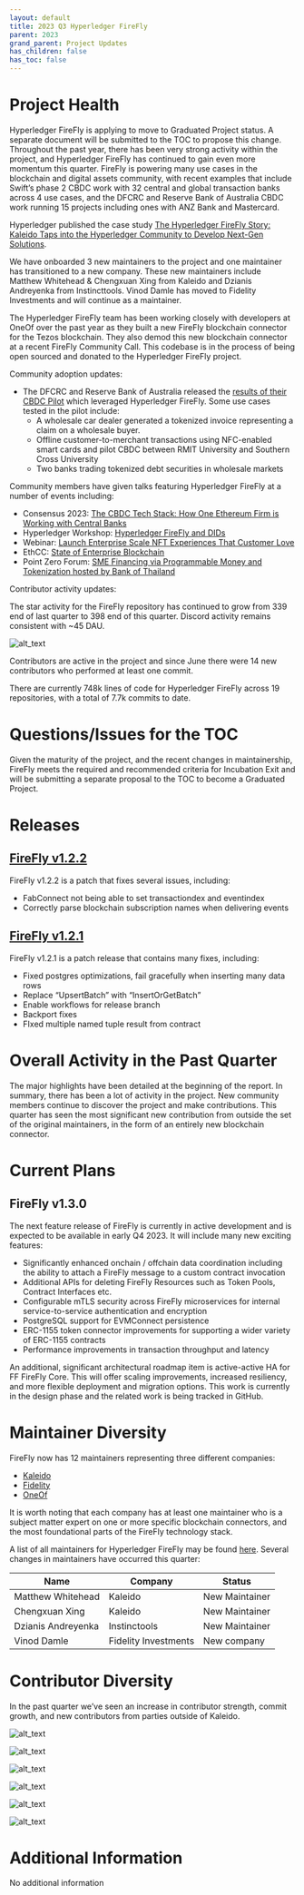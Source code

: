 ```yaml
---
layout: default
title: 2023 Q3 Hyperledger FireFly
parent: 2023
grand_parent: Project Updates
has_children: false
has_toc: false
---
```


# Project Health

Hyperledger FireFly is applying to move to Graduated Project status. A separate document will be submitted to the TOC to propose this change. Throughout the past year, there has been very strong activity within the project, and Hyperledger FireFly has continued to gain even more momentum this quarter. FireFly is powering many use cases in the blockchain and digital assets community, with recent examples that include Swift’s phase 2 CBDC work with 32 central and global transaction banks across 4 use cases, and the DFCRC and Reserve Bank of Australia CBDC work running 15 projects including ones with ANZ Bank and Mastercard.

Hyperledger published the case study [The Hyperledger FireFly Story: Kaleido Taps into the Hyperledger Community to Develop Next-Gen Solutions](https://media.licdn.com/dms/document/media/D561FAQFHEjkdNUvJEg/feedshare-document-pdf-analyzed/0/1692713935821?e=1694044800&v=beta&t=KLpydg2_L7VbFMuSJpm3OsnKUJbxw3Q6dDzto_UPFGE).

We have onboarded 3 new maintainers to the project and one maintainer has transitioned to a new company. These new maintainers include Matthew Whitehead & Chengxuan Xing from Kaleido and Dzianis Andreyenka from Instincttools. Vinod Damle has moved to Fidelity Investments and will continue as a maintainer.

The Hyperledger FireFly team has been working closely with developers at OneOf over the past year as they built a new FireFly blockchain connector for the Tezos blockchain. They also demod this new blockchain connector at a recent FireFly Community Call. This codebase is in the process of being open sourced and donated to the Hyperledger FireFly project.

Community adoption updates:

- The DFCRC and Reserve Bank of Australia released the [results of their CBDC Pilot](https://www.rba.gov.au/payments-and-infrastructure/central-bank-digital-currency/pdf/australian-cbdc-pilot-for-digital-finance-innovation-project-report.pdf) which leveraged Hyperledger FireFly. Some use cases tested in the pilot include:
  - A wholesale car dealer generated a tokenized invoice representing a claim on a wholesale buyer.
  - Offline customer-to-merchant transactions using NFC-enabled smart cards and pilot CBDC between RMIT University and Southern Cross University
  - Two banks trading tokenized debt securities in wholesale markets

Community members have given talks featuring Hyperledger FireFly at a number of events including:

- Consensus 2023: [The CBDC Tech Stack: How One Ethereum Firm is Working with Central Banks](https://www.youtube.com/watch?v=L1MeqCRfQDw&ab_channel=Kaleido)
- Hyperledger Workshop: [Hyperledger FireFly and DIDs](https://www.youtube.com/watch?v=ICp6AX9zsW8&ab_channel=HyperledgerFoundation)
- Webinar: [Launch Enterprise Scale NFT Experiences That Customer Love](https://www.youtube.com/watch?v=YrrSp2SKcfQ&ab_channel=Kaleido)
- EthCC: [State of Enterprise Blockchain](https://www.youtube.com/watch?v=1XruoWm9cF4)
- Point Zero Forum: [SME Financing via Programmable Money and Tokenization hosted by Bank of Thailand](https://www.pointzeroforum.com/insights/sme%20financing%20via%20programmable%20money%20and%20tokenisation?hsLang=en)

Contributor activity updates:

The star activity for the FireFly repository has continued to grow from 339 end of last quarter to 398 end of this quarter. Discord activity remains consistent with ~45 DAU.

![alt_text](images/ffq3image1.png "image_tooltip")

Contributors are active in the project and since June there were 14 new contributors who performed at least one commit.

There are currently 748k lines of code for Hyperledger FireFly across 19 repositories, with a total of 7.7k commits to date.

# Questions/Issues for the TOC

Given the maturity of the project, and the recent changes in maintainership, FireFly meets the required and recommended criteria for Incubation Exit and will be submitting a separate proposal to the TOC to become a Graduated Project.

# Releases

## [FireFly v1.2.2](https://github.com/hyperledger/firefly/releases/tag/v1.2.2)

FireFly v1.2.2 is a patch that fixes several issues, including:

- FabConnect not being able to set transactiondex and eventindex
- Correctly parse blockchain subscription names when delivering events

## [FireFly v1.2.1](https://github.com/hyperledger/firefly/releases/tag/v1.2.1)

FireFly v1.2.1 is a patch release that contains many fixes, including:

- Fixed postgres optimizations, fail gracefully when inserting many data rows
- Replace “UpsertBatch” with “InsertOrGetBatch”
- Enable workflows for release branch
- Backport fixes
- FIxed multiple named tuple result from contract

# Overall Activity in the Past Quarter

The major highlights have been detailed at the beginning of the report. In summary, there has been a lot of activity in the project. New community members continue to discover the project and make contributions. This quarter has seen the most significant new contribution from outside the set of the original maintainers, in the form of an entirely new blockchain connector.

# Current Plans

## FireFly v1.3.0

The next feature release of FireFly is currently in active development and is expected to be available in early Q4 2023. It will include many new exciting features:

- Significantly enhanced onchain / offchain data coordination including the ability to attach a FireFly message to a custom contract invocation
- Additional APIs for deleting FireFly Resources such as Token Pools, Contract Interfaces etc.
- Configurable mTLS security across FireFly microservices for internal service-to-service authentication and encryption
- PostgreSQL support for EVMConnect persistence
- ERC-1155 token connector improvements for supporting a wider variety of ERC-1155 contracts
- Performance improvements in transaction throughput and latency

An additional, significant architectural roadmap item is active-active HA for FF FireFly Core. This will offer scaling improvements, increased resiliency, and more flexible deployment and migration options. This work is currently in the design phase and the related work is being tracked in GitHub.

# Maintainer Diversity

FireFly now has 12 maintainers representing three different companies:

- [Kaleido](https://kaleido.io/)
- [Fidelity](https://www.fidelity.com/)
- [OneOf](https://www.oneof.com/)

It is worth noting that each company has at least one maintainer who is a subject matter expert on one or more specific blockchain connectors, and the most foundational parts of the FireFly technology stack.

A list of all maintainers for Hyperledger FireFly may be found [here](https://wiki.hyperledger.org/display/FIR/Maintainers). Several changes in maintainers have occurred this quarter:

| Name               | Company              | Status         |
| ------------------ | -------------------- | -------------- |
| Matthew Whitehead  | Kaleido              | New Maintainer |
| Chengxuan Xing     | Kaleido              | New Maintainer |
| Dzianis Andreyenka | Instinctools         | New Maintainer |
| Vinod Damle        | Fidelity Investments | New company    |

# Contributor Diversity

In the past quarter we’ve seen an increase in contributor strength, commit growth, and new contributors from parties outside of Kaleido.

![alt_text](images/ffq3image2.png "image_tooltip")

![alt_text](images/ffq3image3.png "image_tooltip")

![alt_text](images/ffq3image4.png "image_tooltip")

![alt_text](images/ffq3image5.png "image_tooltip")

![alt_text](images/ffq3image6.png "image_tooltip")

![alt_text](images/ffq3image7.png "image_tooltip")

# Additional Information

No additional information
